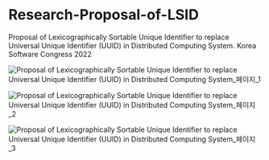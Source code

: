 # Research-Proposal-of-LSID
Proposal of Lexicographically Sortable Unique Identifier to replace Universal Unique Identifier (UUID) in Distributed Computing System. Korea Software Congress 2022

![Proposal of Lexicographically Sortable Unique Identifier to replace Universal Unique Identifier (UUID) in Distributed Computing System_페이지_1](https://user-images.githubusercontent.com/93381265/204943310-5fca8968-93be-42b6-90e0-a47bda9c3fc0.png)

![Proposal of Lexicographically Sortable Unique Identifier to replace Universal Unique Identifier (UUID) in Distributed Computing System_페이지_2](https://user-images.githubusercontent.com/93381265/204943320-f0588fd8-5d22-49f4-90b6-7349a2a69ab6.png)

![Proposal of Lexicographically Sortable Unique Identifier to replace Universal Unique Identifier (UUID) in Distributed Computing System_페이지_3](https://user-images.githubusercontent.com/93381265/204943326-e5c7c202-f4b4-4d9e-a208-78d67c9289ac.png)
